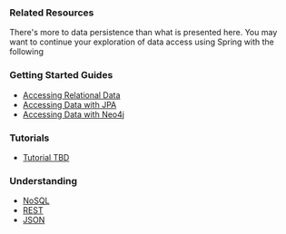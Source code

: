 ### Related Resources

There's more to data persistence than what is presented here. You may want to continue your exploration of data access using Spring with the following

### Getting Started Guides

* [Accessing Relational Data][gs-relational-data-access]
* [Accessing Data with JPA][gs-accessing-data-jpa]
* [Accessing Data with Neo4j][gs-accessing-data-neo4j]

[gs-accessing-data-jpa]: /guides/gs/accessing-data-jpa/content
[gs-relational-data-access]: /guides/gs/relational-data-access/content
[gs-accessing-data-neo4j]: /guides/gs/accessing-data-neo4j/content

### Tutorials

* [Tutorial TBD][tut-tbd]

[tut-tbd]: /guides/tutorials/tbd

### Understanding

* [NoSQL][u-nosql]
* [REST][u-rest]
* [JSON][u-json]

[u-nosql]: /understanding/nosql
[u-rest]: /understanding/rest
[u-json]: /understanding/json
